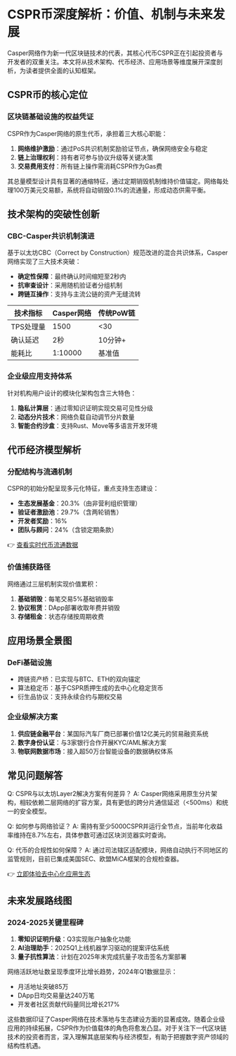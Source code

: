 # CSPR币深度解析：价值、机制与未来发展

Casper网络作为新一代区块链技术的代表，其核心代币CSPR正在引起投资者与开发者的双重关注。本文将从技术架构、代币经济、应用场景等维度展开深度剖析，为读者提供全面的认知框架。

## CSPR币的核心定位
### 区块链基础设施的权益凭证
CSPR作为Casper网络的原生代币，承担着三大核心职能：
1. **网络维护激励**：通过PoS共识机制奖励验证节点，确保网络安全与稳定
2. **链上治理权利**：持有者可参与协议升级等关键决策
3. **交易费用支付**：所有链上操作需消耗CSPR作为Gas费

其总量模型设计具有显著的通缩特征，通过定期销毁机制维持价值锚定。网络每处理100万美元交易额，系统将自动销毁0.1%的流通量，形成动态供需平衡。

## 技术架构的突破性创新
### CBC-Casper共识机制演进
基于以太坊CBC（Correct by Construction）规范改进的混合共识体系，Casper网络实现了三大技术突破：
- **确定性保障**：最终确认时间缩短至2秒内
- **抗审查设计**：采用随机验证者分组机制
- **跨链互操作**：支持与主流公链的资产无缝流转

| 技术指标 | Casper网络 | 传统PoW链 | 
|---------|------------|----------|
| TPS处理量 | 1500       | <30      |
| 确认延迟  | 2秒        | 10分钟+  |
| 能耗比    | 1:10000    | 基准值   |

### 企业级应用支持体系
针对机构用户设计的模块化架构包含三大特色：
1. **隐私计算层**：通过零知识证明实现交易可见性分级
2. **动态分片技术**：网络负载自动调节分片数量
3. **智能合约沙盒**：支持Rust、Move等多语言开发环境

## 代币经济模型解析
### 分配结构与流通机制
CSPR的初始分配呈现多元化特征，重点支持生态建设：
- **生态发展基金**：20.3%（由非营利组织管理）
- **验证者激励池**：29.7%（含两轮销售）
- **开发者奖励**：16%
- **团队与顾问**：24%（含锁定期条款）

👉 [查看实时代币流通数据](https://bit.ly/okx_welcome)

### 价值捕获路径
网络通过三层机制实现价值累积：
1. **基础销毁**：每笔交易5%基础销毁率
2. **协议租赁**：DApp部署收取年费并销毁
3. **存储租金**：状态存储按周期收费

## 应用场景全景图
### DeFi基础设施
- 跨链资产桥：已实现与BTC、ETH的双向锚定
- 算法稳定币：基于CSPR质押生成的去中心化稳定货币
- 衍生品协议：支持永续合约与期权交易

### 企业级解决方案
1. **供应链金融平台**：某国际汽车厂商已部署价值12亿美元的贸易融资系统
2. **数字身份认证**：与3家银行合作开展KYC/AML解决方案
3. **物联网数据市场**：接入超50万台智能设备的数据确权体系

## 常见问题解答
Q: CSPR与以太坊Layer2解决方案有何差异？
A: Casper网络采用原生分片架构，相较依赖二层网络的扩容方案，具有更低的跨分片通信延迟（<500ms）和统一的安全模型。

Q: 如何参与网络验证？
A: 需持有至少5000CSPR并运行全节点，当前年化收益率维持在8.7%左右，具体参数可通过区块浏览器实时查询。

Q: 代币的合规性如何保障？
A: 通过司法辖区适配模块，网络自动执行不同地区的监管规则，目前已集成美国SEC、欧盟MiCA框架的合规检查器。

👉 [立即体验去中心化应用生态](https://bit.ly/okx_welcome)

## 未来发展路线图
### 2024-2025关键里程碑
1. **零知识证明升级**：Q3实现账户抽象化功能
2. **AI治理助手**：2025Q1上线机器学习驱动的提案评估系统
3. **量子抗性算法**：计划在2025年末完成抗量子攻击签名方案部署

网络活跃地址数呈现季度环比增长趋势，2024年Q1数据显示：
- 月活地址突破85万
- DApp日均交易量达240万笔
- 开发者社区贡献代码量同比增长217%

这些数据印证了Casper网络在技术落地与生态建设方面的显著成效。随着企业级应用的持续拓展，CSPR作为价值载体的角色将愈发凸显。对于关注下一代区块链技术的投资者而言，深入理解其底层架构与经济模型，有助于把握数字资产领域的结构性机遇。